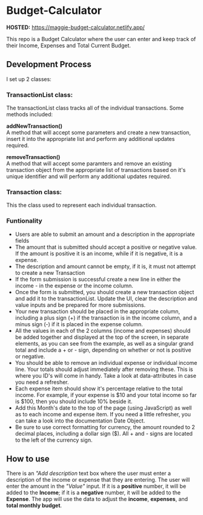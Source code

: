 # Budget-Calculator
**HOSTED:** https://maggie-budget-calculator.netlify.app/

This repo is a Budget Calculator where the user can enter and keep track of their Income, Expenses and Total Current Budget. 

## Development Process

I set up 2 classes: 

### TransactionList class:
The transactionList class tracks all of the individual transactions.
Some methods included:

**addNewTransaction()** <br>
A method that will accept some parameters and create a new transaction, insert it into the appropriate list and perform any additional updates required.

**removeTransaction()** <br> 
A method that will accept some paramters and remove an existing transaction object from the appropriate list of transactions based on it's unique identifier and will perform any additional updates required.

### Transaction class: 
This the class used to represent each individual transaction. 

### Funtionality

- Users are able to submit an amount and a description in the appropriate fields
- The amount that is submitted should accept a positive or negative value. If the amount is positive it is an income, while if it is negative, it is a expense.
- The description and amount cannot be empty, if it is, it must not attempt to create a new Transaction
- If the form submission is successful create a new line in either the income - in the expense or the income column.
- Once the form is submitted, you should create a new transaction object and add it to the transactionList. Update the UI, clear the description and value inputs and be prepared for more submissions.
- Your new transaction should be placed in the appropriate column, including a plus sign (+) if the transaction is in the income column, and a minus sign (-) if it is placed in the expense column.
- All the values in each of the 2 columns (income and expenses) should be added together and displayed at the top of the screen, in separate elements, as you can see from the example, as well as a singular grand total and include a + or - sign, depending on whether or not is positive or negative.
- You should be able to remove an individual expense or individual income line. Your totals should adjust immediately after removing these. This is where you ID's will come in handy. Take a look at data-attributes in case you need a refresher.
- Each expense item should show it's percentage relative to the total income. For example, if your expense is $10 and your total income so far is $100, then you should include 10% beside it.
- Add this Month's date to the top of the page (using JavaScript) as well as to each income and expense item. If you need a little refresher, you can take a look into the documentation Date Object.
- Be sure to use correct formatting for currency, the amount rounded to 2 decimal places, including a dollar sign ($). All + and - signs are located to the left of the currency sign.

## How to use
There is an *"Add description* text box where the user must enter a description of the income or expense that they are entering.
The user will enter the amount in the *"Value"* input. If it is a **positive** number, it will be added to the **Income**; if it is a **negative** number, it will be added to the **Expense**.
The app will use the data to adjust the **income**, **expenses**, and **total monthly budget**.

